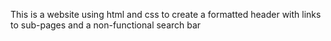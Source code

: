 This is a website using html and css to create a formatted header with links to sub-pages and a non-functional search bar